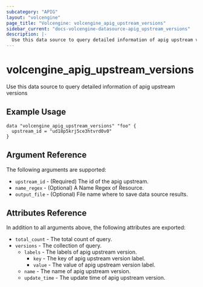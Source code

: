 ```yaml
---
subcategory: "APIG"
layout: "volcengine"
page_title: "Volcengine: volcengine_apig_upstream_versions"
sidebar_current: "docs-volcengine-datasource-apig_upstream_versions"
description: |-
  Use this data source to query detailed information of apig upstream versions
---
```

# volcengine_apig_upstream_versions
Use this data source to query detailed information of apig upstream versions
## Example Usage
```hcl
data "volcengine_apig_upstream_versions" "foo" {
  upstream_id = "ud18p5krj5ce3htvrd0v0"
}
```
## Argument Reference
The following arguments are supported:
* `upstream_id` - (Required) The id of the apig upstream.
* `name_regex` - (Optional) A Name Regex of Resource.
* `output_file` - (Optional) File name where to save data source results.

## Attributes Reference
In addition to all arguments above, the following attributes are exported:
* `total_count` - The total count of query.
* `versions` - The collection of query.
    * `labels` - The labels of apig upstream version.
        * `key` - The key of apig upstream version label.
        * `value` - The value of apig upstream version label.
    * `name` - The name of apig upstream version.
    * `update_time` - The update time of apig upstream version.


